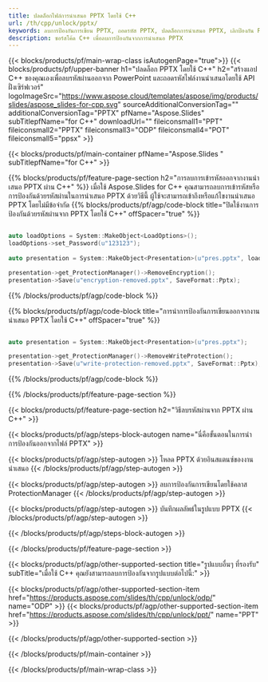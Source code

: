 ```yaml
---
title: ปลดล็อกไฟล์การนำเสนอ PPTX โดยใช้ C++
url: /th/cpp/unlock/pptx/
keywords: ลบการป้องกันการเขียน PPTX, ถอดรหัส PPTX, ปลดล็อกการนำเสนอ PPTX, เลิกป้องกัน PPTX
description: ซอร์สโค้ด C++ เพื่อลบการป้องกันจากการนำเสนอ PPTX
---
```


{{< blocks/products/pf/main-wrap-class isAutogenPage="true">}}
{{< blocks/products/pf/upper-banner h1="ปลดล็อก PPTX โดยใช้ C++" h2="สร้างแอป C++ ของคุณเองเพื่อลบรหัสผ่านออกจาก PowerPoint และถอดรหัสไฟล์งานนำเสนอโดยใช้ API ฝั่งเซิร์ฟเวอร์" logoImageSrc="https://www.aspose.cloud/templates/aspose/img/products/slides/aspose_slides-for-cpp.svg" sourceAdditionalConversionTag="" additionalConversionTag="PPTX" pfName="Aspose.Slides" subTitlepfName="for C++" downloadUrl="" fileiconsmall1="PPT" fileiconsmall2="PPTX" fileiconsmall3="ODP" fileiconsmall4="POT" fileiconsmall5="ppsx" >}}

{{< blocks/products/pf/main-container pfName="Aspose.Slides " subTitlepfName="for C++" >}}

{{% blocks/products/pf/feature-page-section  h2="การลบการเข้ารหัสออกจากงานนำเสนอ PPTX ผ่าน C++" %}}
เมื่อใช้ Aspose.Slides for C++ คุณสามารถลบการเข้ารหัสหรือการป้องกันด้วยรหัสผ่านในการนำเสนอ PPTX ด้วยวิธีนี้ ผู้ใช้จะสามารถเข้าถึงหรือแก้ไขงานนำเสนอ PPTX โดยไม่มีข้อจำกัด
{{% blocks/products/pf/agp/code-block title="ปิดใช้งานการป้องกันด้วยรหัสผ่านจาก PPTX โดยใช้ C++" offSpacer="true" %}}

```cpp

auto loadOptions = System::MakeObject<LoadOptions>();
loadOptions->set_Password(u"123123");
    
auto presentation = System::MakeObject<Presentation>(u"pres.pptx", loadOptions);

presentation->get_ProtectionManager()->RemoveEncryption();
presentation->Save(u"encryption-removed.pptx", SaveFormat::Pptx);
```

{{% /blocks/products/pf/agp/code-block %}}

{{% blocks/products/pf/agp/code-block title="การนำการป้องกันการเขียนออกจากงานนำเสนอ PPTX โดยใช้ C++" offSpacer="true" %}}

```cpp

auto presentation = System::MakeObject<Presentation>(u"pres.pptx");

presentation->get_ProtectionManager()->RemoveWriteProtection();
presentation->Save(u"write-protection-removed.pptx", SaveFormat::Pptx);
```

{{% /blocks/products/pf/agp/code-block %}}

{{% /blocks/products/pf/feature-page-section %}}

{{< blocks/products/pf/feature-page-section  h2="วิธีลบรหัสผ่านจาก PPTX ผ่าน C++" >}}

{{< blocks/products/pf/agp/steps-block-autogen name="นี่คือขั้นตอนในการนำการป้องกันออกจากไฟล์ PPTX" >}}

{{< blocks/products/pf/agp/step-autogen >}}
โหลด PPTX ด้วยอินสแตนซ์ของงานนำเสนอ
{{< /blocks/products/pf/agp/step-autogen >}}

{{< blocks/products/pf/agp/step-autogen >}}
ลบการป้องกันการเขียนโดยใช้คลาส ProtectionManager
{{< /blocks/products/pf/agp/step-autogen >}}

{{< blocks/products/pf/agp/step-autogen >}}
บันทึกผลลัพธ์ในรูปแบบ PPTX
{{< /blocks/products/pf/agp/step-autogen >}}

{{< /blocks/products/pf/agp/steps-block-autogen >}}

{{< /blocks/products/pf/feature-page-section >}}

{{< blocks/products/pf/agp/other-supported-section title="รูปแบบอื่นๆ ที่รองรับ" subTitle="เมื่อใช้ C++ คุณยังสามารถลบการป้องกันจากรูปแบบต่อไปนี้:" >}}

{{< blocks/products/pf/agp/other-supported-section-item href="https://products.aspose.com/slides/th/cpp/unlock/odp/" name="ODP" >}}
{{< blocks/products/pf/agp/other-supported-section-item href="https://products.aspose.com/slides/th/cpp/unlock/ppt/" name="PPT" >}}


{{< /blocks/products/pf/agp/other-supported-section >}}

{{< /blocks/products/pf/main-container >}}
    
{{< /blocks/products/pf/main-wrap-class >}}